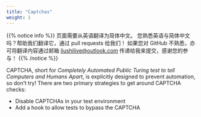 ```yaml
---
title: "Captchas"
weight: 1
---
```


{{% notice info %}}
<i class="fas fa-language"></i> 页面需要从英语翻译为简体中文。
您熟悉英语与简体中文吗？帮助我们翻译它，通过 pull requests 给我们！
如果您对 GitHub 不熟悉，亦可将翻译内容通过邮箱 <liushilive@outlook.com> 传递给我来提交，感谢您的参与！
{{% /notice %}}

CAPTCHA, short for _Completely Automated Public Turing test
to tell Computers and Humans Apart_,
is explicitly designed to prevent automation, so don’t try!
There are two primary strategies to get around CAPTCHA checks:

* Disable CAPTCHAs in your test environment
* Add a hook to allow tests to bypass the CAPTCHA
